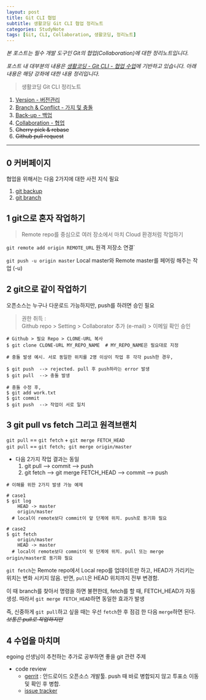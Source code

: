 ```yaml
---
layout: post
title: Git CLI 협업
subtitle: 생활코딩 Git CLI 협업 정리노트
categories: StudyNote
tags: [Git, CLI, Collaboration, 생활코딩, 정리노트]
---
```


*본 포스트는 필수 개발 도구인 Git의 협업(Collaboration)에 대한 정리노트입니다.*

*포스트 내 대부분의 내용은 [생활코딩 - Git CLI - 협업 수업][git-cli-collaboration]에 기반하고 있습니다. 아래 내용은 해당 강좌에 대한 내용 정리입니다.*

> 생활코딩 Git CLI 정리노트   
  1. [Version - 버전관리][git1]
  1. [Branch & Conflict - 가지 및 충돌][git2]
  1. [Back-up - 백업][git3]
  1. [Collaboration - 협업][git4]
  1. ~~Cherry pick & rebase~~
  1. ~~Github pull request~~

[git1]: https://jamescbjeon.github.io/markdown/2020/09/05/opent-git-cli-version.html
[git2]: https://jamescbjeon.github.io/markdown/2020/09/06/opent-git-cli-branch.html
[git3]: https://jamescbjeon.github.io/markdown/2020/09/07/opent-git-cli-backup.html
[git4]: https://jamescbjeon.github.io/markdown/2020/09/08/opent-git-cli-collaboration.html
[git-cli-collaboration]: https://opentutorials.org/course/3842

***

## 0 커버페이지

협업을 위해서는 다음 2가지에 대한 사전 지식 필요

1. [git backup][git3]
2. [git branch][git2]

## 1 git으로 혼자 작업하기

> Remote repo를 중심으로 여러 장소에서 마치 Cloud 환경처럼 작업하기

`git remote add origin REMOTE_URL` 원격 저장소 연결`

`git push -u origin master` Local master와 Remote master를 페어링 해주는 작업 (-u)

## 2 git으로 같이 작업하기

오픈소스는 누구나 다운로드 가능하지만, push를 하려면 승인 필요

> 권한 취득 :    
Github repo > Setting > Collaborator 추가 (e-mail) > 이메일 확인 승인

~~~Terminal
# Github > 필요 Repo > CLONE-URL 복사
$ git clone CLONE-URL MY_REPO_NAME  # MY_REPO_NAME은 필요대로 지정
~~~

~~~Terminal
# 충돌 발생 예시. 서로 동일한 위치를 2명 이상이 작업 후 각각 push한 경우,

$ git push	--> rejected. pull 후 push하라는 error 발생
$ git pull	--> 충돌 발생

# 충돌 수정 후,
$ git add work.txt
$ git commit
$ git push	--> 작업이 서로 일치
~~~


## 3 git pull vs fetch 그리고 원격브랜치

`git pull` == `git fetch` + `git merge FETCH_HEAD`   
`git pull` == `git fetch; git merge origin/master`

* 다음 2가지 작업 결과는 동일
  1. git pull --> commit --> push
  2. git fetch --> git merge FETCH_HEAD --> commit --> push

~~~Terminal
# 이해를 위한 2가지 발생 가능 예제

# case1
$ git log
	HEAD -> master
	origin/master
  # local이 remote보다 commit이 앞 단계에 위치. push로 동기화 필요

# case2
$ git fetch
	origin/master
	HEAD -> master
  # local이 remote보다 commit이 뒷 단계에 위치. pull 또는 merge origin/master로 동기화 필요
~~~

`git fetch`는 Remote repo에서 Local repo를 업데이트만 하고, HEAD가 가리키는 위치는 변화 시키지 않음. 반면, `pull`은 HEAD 위치까지 전부 변경함.

이 때 branch를 찾아서 명령을 하면 불편한데, fetch를 할 때, FETCH_HEAD가 자동 생성. 따라서 `git merge FETCH_HEAD`하면 동일한 효과가 발생

즉, 신중하게 `git pull`하고 싶을 때는 우선 `fetch`한 후 점검 한 다음 `merge`하면 된다. ~~*보통은 pull로 작업하지만*~~

## 4 수업을 마치며

egoing 선생님이 추천하는 추가로 공부하면 좋을 git 관련 주제

* code review
  * [gerrit][gerrit] : 안드로이드 오픈소스 개발툴. push 때 바로 병합되지 않고 투표소 이동 및 확인 후 병합.
  * [issue tracker][issue-tracker]

[gerrit]: https://www.gerritcodereview.com/
[issue-tracker]: https://www.zendesk.com/blog/issue-tracker/
